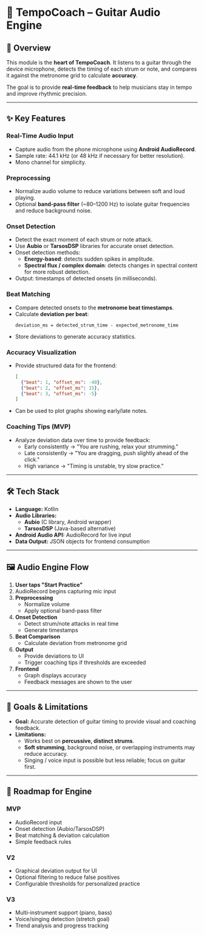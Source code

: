# 🎸 TempoCoach – Guitar Audio Engine

## 📌 Overview
This module is the **heart of TempoCoach**. It listens to a guitar through the device microphone, detects the timing of each strum or note, and compares it against the metronome grid to calculate **accuracy**.  

The goal is to provide **real-time feedback** to help musicians stay in tempo and improve rhythmic precision.

---

## ✨ Key Features

### Real-Time Audio Input
- Capture audio from the phone microphone using **Android AudioRecord**.
- Sample rate: 44.1 kHz (or 48 kHz if necessary for better resolution).  
- Mono channel for simplicity.  

### Preprocessing
- Normalize audio volume to reduce variations between soft and loud playing.
- Optional **band-pass filter** (~80–1200 Hz) to isolate guitar frequencies and reduce background noise.

### Onset Detection
- Detect the exact moment of each strum or note attack.
- Use **Aubio** or **TarsosDSP** libraries for accurate onset detection.
- Onset detection methods:
  - **Energy-based**: detects sudden spikes in amplitude.
  - **Spectral flux / complex domain**: detects changes in spectral content for more robust detection.
- Output: timestamps of detected onsets (in milliseconds).

### Beat Matching
- Compare detected onsets to the **metronome beat timestamps**.
- Calculate **deviation per beat**:
  ```text
  deviation_ms = detected_strum_time - expected_metronome_time
  ```
- Store deviations to generate accuracy statistics.

### Accuracy Visualization
- Provide structured data for the frontend:
  ```json
  [
    {"beat": 1, "offset_ms": -40},
    {"beat": 2, "offset_ms": 15},
    {"beat": 3, "offset_ms": -5}
  ]
  ```
- Can be used to plot graphs showing early/late notes.

### Coaching Tips (MVP)
- Analyze deviation data over time to provide feedback:
  - Early consistently → "You are rushing, relax your strumming."
  - Late consistently → "You are dragging, push slightly ahead of the click."
  - High variance → "Timing is unstable, try slow practice."

---

## 🛠 Tech Stack

- **Language:** Kotlin
- **Audio Libraries:**
  - **Aubio** (C library, Android wrapper)
  - **TarsosDSP** (Java-based alternative)
- **Android Audio API:** AudioRecord for live input
- **Data Output:** JSON objects for frontend consumption

---

## 🖼 Audio Engine Flow

1. **User taps "Start Practice"**
2. AudioRecord begins capturing mic input
3. **Preprocessing**
   - Normalize volume
   - Apply optional band-pass filter
4. **Onset Detection**
   - Detect strum/note attacks in real time
   - Generate timestamps
5. **Beat Comparison**
   - Calculate deviation from metronome grid
6. **Output**
   - Provide deviations to UI
   - Trigger coaching tips if thresholds are exceeded
7. **Frontend**
   - Graph displays accuracy
   - Feedback messages are shown to the user

---

## 🎯 Goals & Limitations

- **Goal:** Accurate detection of guitar timing to provide visual and coaching feedback.
- **Limitations:**
  - Works best on **percussive, distinct strums**.
  - **Soft strumming**, background noise, or overlapping instruments may reduce accuracy.
  - Singing / voice input is possible but less reliable; focus on guitar first.

---

## 🚀 Roadmap for Engine

### MVP
- AudioRecord input
- Onset detection (Aubio/TarsosDSP)
- Beat matching & deviation calculation
- Simple feedback rules

### V2
- Graphical deviation output for UI
- Optional filtering to reduce false positives
- Configurable thresholds for personalized practice

### V3
- Multi-instrument support (piano, bass)
- Voice/singing detection (stretch goal)
- Trend analysis and progress tracking